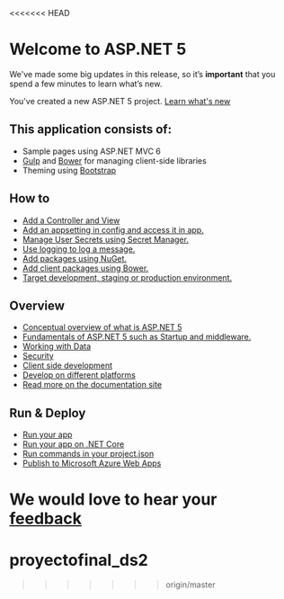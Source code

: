 <<<<<<< HEAD
# Welcome to ASP.NET 5

We've made some big updates in this release, so it’s **important** that you spend a few minutes to learn what’s new.

You've created a new ASP.NET 5 project. [Learn what's new](http://go.microsoft.com/fwlink/?LinkId=518016)

## This application consists of:

*   Sample pages using ASP.NET MVC 6
*   [Gulp](http://go.microsoft.com/fwlink/?LinkId=518007) and [Bower](http://go.microsoft.com/fwlink/?LinkId=518004) for managing client-side libraries
*   Theming using [Bootstrap](http://go.microsoft.com/fwlink/?LinkID=398939)

## How to

*   [Add a Controller and View](http://go.microsoft.com/fwlink/?LinkID=398600)
*   [Add an appsetting in config and access it in app.](http://go.microsoft.com/fwlink/?LinkID=699562)
*   [Manage User Secrets using Secret Manager.](http://go.microsoft.com/fwlink/?LinkId=699315)
*   [Use logging to log a message.](http://go.microsoft.com/fwlink/?LinkId=699316)
*   [Add packages using NuGet.](http://go.microsoft.com/fwlink/?LinkId=699317)
*   [Add client packages using Bower.](http://go.microsoft.com/fwlink/?LinkId=699318)
*   [Target development, staging or production environment.](http://go.microsoft.com/fwlink/?LinkId=699319)

## Overview

*   [Conceptual overview of what is ASP.NET 5](http://go.microsoft.com/fwlink/?LinkId=518008)
*   [Fundamentals of ASP.NET 5 such as Startup and middleware.](http://go.microsoft.com/fwlink/?LinkId=699320)
*   [Working with Data](http://go.microsoft.com/fwlink/?LinkId=398602)
*   [Security](http://go.microsoft.com/fwlink/?LinkId=398603)
*   [Client side development](http://go.microsoft.com/fwlink/?LinkID=699321)
*   [Develop on different platforms](http://go.microsoft.com/fwlink/?LinkID=699322)
*   [Read more on the documentation site](http://go.microsoft.com/fwlink/?LinkID=699323)

## Run & Deploy

*   [Run your app](http://go.microsoft.com/fwlink/?LinkID=517851)
*   [Run your app on .NET Core](http://go.microsoft.com/fwlink/?LinkID=517852)
*   [Run commands in your project.json](http://go.microsoft.com/fwlink/?LinkID=517853)
*   [Publish to Microsoft Azure Web Apps](http://go.microsoft.com/fwlink/?LinkID=398609)

We would love to hear your [feedback](http://go.microsoft.com/fwlink/?LinkId=518015)
=======
# proyectofinal_ds2
>>>>>>> origin/master
